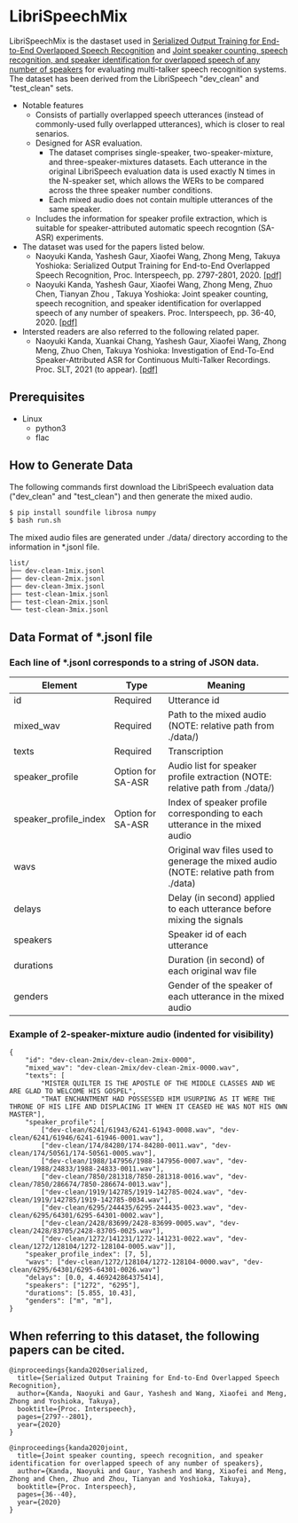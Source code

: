 # LibriSpeechMix

LibriSpeechMix is the dastaset used in [Serialized Output Training for End-to-End Overlapped Speech Recognition](https://www.isca-speech.org/archive/Interspeech_2020/pdfs/0999.pdf) and [Joint speaker counting, speech recognition, and speaker identification for overlapped speech of any number of speakers](https://www.isca-speech.org/archive/Interspeech_2020/pdfs/1085.pdf) for evaluating multi-talker speech recognition systems. The dataset has been derived from the LibriSpeech "dev_clean" and "test_clean" sets.
- Notable features
  - Consists of partially overlapped speech utterances (instead of commonly-used fully overlapped utterances), which is closer to real senarios.
  - Designed for ASR evaluation. 
    - The dataset comprises single-speaker, two-speaker-mixture, and three-speaker-mixtures datasets. Each utterance in the original LibriSpeech evaluation data is used exactly N times in the N-speaker set, which allows the WERs to be compared across the three speaker number conditions. 
    - Each mixed audio does not contain multiple utterances of the same speaker.
  - Includes the information for speaker profile extraction, which is suitable for speaker-attributed automatic speech recogntion (SA-ASR) experiments.
- The dataset was used for the papers listed below. 
  - Naoyuki Kanda, Yashesh Gaur, Xiaofei Wang, Zhong Meng, Takuya Yoshioka: Serialized Output Training for End-to-End Overlapped Speech Recognition, Proc. Interspeech, pp. 2797-2801, 2020. [[pdf]](https://www.isca-speech.org/archive/Interspeech_2020/pdfs/0999.pdf)
  - Naoyuki Kanda, Yashesh Gaur, Xiaofei Wang, Zhong Meng, Zhuo Chen, Tianyan Zhou , Takuya Yoshioka: Joint speaker counting, speech recognition, and speaker identification for overlapped speech of any number of speakers. Proc. Interspeech, pp. 36-40, 2020. [[pdf]](https://www.isca-speech.org/archive/Interspeech_2020/pdfs/1085.pdf)
- Intersted readers are also referred to the following related paper.
  -  Naoyuki Kanda, Xuankai Chang, Yashesh Gaur, Xiaofei Wang, Zhong Meng, Zhuo Chen, Takuya Yoshioka: Investigation of End-To-End Speaker-Attributed ASR for Continuous Multi-Talker Recordings. Proc. SLT, 2021 (to appear). [[pdf]](https://arxiv.org/pdf/2008.04546.pdf)

## Prerequisites
- Linux
  - python3
  - flac

## How to Generate Data
The following commands first download the LibriSpeech evaluation data ("dev_clean" and "test_clean") and then generate the mixed audio.
```sh
$ pip install soundfile librosa numpy
$ bash run.sh
```
The mixed audio files are generated under ./data/ directory according to the information in *.jsonl file.
```
list/
├── dev-clean-1mix.jsonl
├── dev-clean-2mix.jsonl
├── dev-clean-3mix.jsonl
├── test-clean-1mix.jsonl
├── test-clean-2mix.jsonl
└── test-clean-3mix.jsonl
```

## Data Format of *.jsonl file
### Each line of *.jsonl corresponds to a string of JSON data.
|Element|Type|Meaning|
|---|---|---|
|id|Required|Utterance id|
|mixed_wav|Required|Path to the mixed audio (NOTE: relative path from ./data/)|
|texts|Required|Transcription|
|speaker_profile|Option for SA-ASR|Audio list for speaker profile extraction (NOTE: relative path from ./data/)|
|speaker_profile_index|Option for SA-ASR|Index of speaker profile corresponding to each utterance in the mixed audio|
|wavs||Original wav files used to generage the mixed audio (NOTE: relative path from ./data)|
|delays||Delay (in second) applied to each utterance before mixing the signals|
|speakers||Speaker id of each utterance|
|durations||Duration (in second) of each original wav file|
|genders||Gender of the speaker of each utterance in the mixed audio|

### Example of 2-speaker-mixture audio (indented for visibility)
```
{
    "id": "dev-clean-2mix/dev-clean-2mix-0000", 
    "mixed_wav": "dev-clean-2mix/dev-clean-2mix-0000.wav", 
    "texts": [
        "MISTER QUILTER IS THE APOSTLE OF THE MIDDLE CLASSES AND WE ARE GLAD TO WELCOME HIS GOSPEL",
        "THAT ENCHANTMENT HAD POSSESSED HIM USURPING AS IT WERE THE THRONE OF HIS LIFE AND DISPLACING IT WHEN IT CEASED HE WAS NOT HIS OWN MASTER"], 
    "speaker_profile": [
        ["dev-clean/6241/61943/6241-61943-0008.wav", "dev-clean/6241/61946/6241-61946-0001.wav"], 
        ["dev-clean/174/84280/174-84280-0011.wav", "dev-clean/174/50561/174-50561-0005.wav"], 
        ["dev-clean/1988/147956/1988-147956-0007.wav", "dev-clean/1988/24833/1988-24833-0011.wav"],
        ["dev-clean/7850/281318/7850-281318-0016.wav", "dev-clean/7850/286674/7850-286674-0013.wav"],
        ["dev-clean/1919/142785/1919-142785-0024.wav", "dev-clean/1919/142785/1919-142785-0034.wav"],
        ["dev-clean/6295/244435/6295-244435-0023.wav", "dev-clean/6295/64301/6295-64301-0002.wav"],
        ["dev-clean/2428/83699/2428-83699-0005.wav", "dev-clean/2428/83705/2428-83705-0025.wav"], 
        ["dev-clean/1272/141231/1272-141231-0022.wav", "dev-clean/1272/128104/1272-128104-0005.wav"]], 
    "speaker_profile_index": [7, 5], 
    "wavs": ["dev-clean/1272/128104/1272-128104-0000.wav", "dev-clean/6295/64301/6295-64301-0026.wav"]
    "delays": [0.0, 4.469242864375414], 
    "speakers": ["1272", "6295"], 
    "durations": [5.855, 10.43], 
    "genders": ["m", "m"], 
}
```

## When referring to this dataset, the following papers can be cited.
```
@inproceedings{kanda2020serialized,
  title={Serialized Output Training for End-to-End Overlapped Speech Recognition},
  author={Kanda, Naoyuki and Gaur, Yashesh and Wang, Xiaofei and Meng, Zhong and Yoshioka, Takuya},
  booktitle={Proc. Interspeech},
  pages={2797--2801},
  year={2020}
}

@inproceedings{kanda2020joint,
  title={Joint speaker counting, speech recognition, and speaker identification for overlapped speech of any number of speakers},
  author={Kanda, Naoyuki and Gaur, Yashesh and Wang, Xiaofei and Meng, Zhong and Chen, Zhuo and Zhou, Tianyan and Yoshioka, Takuya},
  booktitle={Proc. Interspeech},
  pages={36--40},
  year={2020}
}
```
